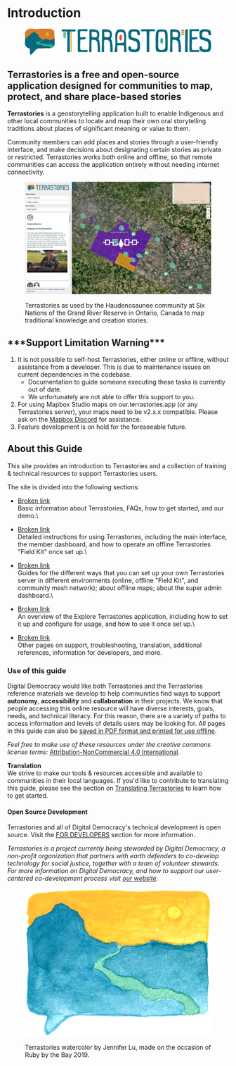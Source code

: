# Introduction

<figure><img src=".gitbook/assets/Terrastories-logo.png" alt=""><figcaption></figcaption></figure>

## Terrastories is a free and open-source application designed for communities to map, protect, and share place-based stories

**Terrastories** is a geostorytelling application built to enable Indigenous and other local communities to locate and map their own oral storytelling traditions about places of significant meaning or value to them.

Community members can add places and stories through a user-friendly interface, and make decisions about designating certain stories as private or restricted. Terrastories works both online and offline, so that remote communities can access the application entirely without needing internet connectivity.

<figure><img src=".gitbook/assets/Terrastories Ohneganos Nov 22.jpg" alt=""><figcaption><p>Terrastories as used by the Haudenosaunee community at Six Nations of the Grand River Reserve in Ontario, Canada to map traditional knowledge and creation stories.</p></figcaption></figure>

## \*\*\*Support Limitation Warning\*\*\*

1. It is not possible to self-host Terrastories, either online or offline, without assistance from a developer. This is due to maintenance issues on current dependencies in the codebase.
   * Documentation to guide someone executing these tasks is currently out of date.
   * We unfortunately are not able to offer this support to you.
2. For using Mapbox Studio maps on our.terrastories.app (or any Terrastories server), your maps need to be v2.x.x compatible. Please ask on the [Mapbox Discord](https://docs.mapbox.com/help/faq/mapbox-developers-discord/) for assistance.
3. Feature development is on hold for the foreseeable future.&#x20;



## About this Guide

This site provides an introduction to Terrastories and a collection of training & technical resources to support Terrastories users.

The site is divided into the following sections:

* [Broken link](broken-reference "mention")\
  Basic information about Terrastories, FAQs, how to get started, and our demo.\

* [Broken link](broken-reference "mention")\
  Detailed instructions for using Terrastories, including the main interface, the member dashboard, and how to operate an offline Terrastories "Field Kit" once set up.\

* [Broken link](broken-reference "mention")\
  Guides for the different ways that you can set up your own Terrastories server in different environments (online, offline "Field Kit", and community mesh network); about offline maps; about the super admin dashboard.\

* [Broken link](broken-reference "mention")\
  An overview of the Explore Terrastories application, including how to set it up and configure for usage, and how to use it once set up.\

* [Broken link](broken-reference "mention")\
  Other pages on support, troubleshooting, translation, additional references, information for developers, and more.

### Use of this guide

Digital Democracy would like both Terrastories and the Terrastories reference materials we develop to help communities find ways to support **autonomy**, **accessibility** and **collaboration** in their projects. We know that people accessing this online resource will have diverse interests, goals, needs, and technical literacy. For this reason, there are a variety of paths to access information and levels of details users may be looking for. All pages in this guide can also be [saved in PDF format and printed for use offline](miscellaneous/troubleshooting/saving-and-printing-terrastories-reference-materials.md).

_Feel free to make use of these resources under the creative commons license terms:_ [Attribution-NonCommercial 4.0 International](https://creativecommons.org/licenses/by-nc/4.0/).

**Translation**\
We strive to make our tools & resources accessible and available to communities in their local languages. If you'd like to contribute to translating this guide, please see the section on [Translating Terrastories](miscellaneous/translating-terrastories.md) to learn how to get started.

#### Open Source Development

Terrastories and all of Digital Democracy's technical development is open source. Visit the [FOR DEVELOPERS](miscellaneous/for-developers.md) section for more information.

_Terrastories is a project currently being stewarded by Digital Democracy, a non-profit organization that partners with earth defenders to co-develop technology for social justice, together with a team of volunteer stewards. For more information on Digital Democracy, and how to support our user-centered co-development process visit_ [_our website_](https://www.digital-democracy.org)_._

<figure><img src=".gitbook/assets/terrastories watercolor.jpg" alt=""><figcaption><p>Terrastories watercolor by Jennifer Lu, made on the occasion of Ruby by the Bay 2019.</p></figcaption></figure>

